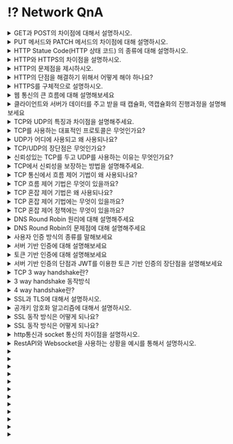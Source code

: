 # ⁉️ Network QnA

<details>
<summary>GET과 POST의 차이점에 대해서 설명하시오.</summary>
<div markdown="2">       
GET 메서드는 정보를 조회하기 위한 메서드입니다.  요청하는 데이터가 HTTP Request Message의 Header 부분에 url이 담겨서 전송되는데 이 때 url 상에 쿼리 스트링으로 데이터를 붙여 request를 보냅니다. 이러한 방식은 url 공간에 담겨가기 때문에 전송할 수 있는 데이터의 크기가 제한적입니다.  하지만 현재 주요 웹 브라우저에서 사용할 수 있는 URL 주소의 최대 길이는 익스플로러를 제외하면, 제한을 두지 않고 있습니다.

POST 메서드는 서버의 값이나 상태를 바꾸기 위한 용도의 메서드입니다. POST 방식의 request는 HTTP Request Message의 Body 부분에 데이터가 담겨서 전송이 되기 때문에 데이터를 전송할 때 길이 제한이 없습니다.

또 HTTP 메서드의 속성에는 계속해서 메서드를 호출해도 리소스를 변경하지 않는 안전, 메서드를 여러번 호출해도 결과가 달라지지 않는 멱등, 그리고 캐시 3가지 속성이 있는데 GET 메서드는 안전, 멱등의 특성을 가지고 캐시가 가능한 반면 POST는 안전, 멱등의 특성을 가지지 않고 캐시되지 않습니다.

조회하기 위한 용도로 POST가 아닌 GET 방식을 사용하는 이유에 대해서 설명하시오.

GET은 리소스를 조회한다는 점에서 여러 번 요청하더라도 응답이 똑같을 것입니다. 반대로 POST는 리소스를 새로 생성하거나 업데이트할 때 사용되기 때문에 POST 요청이 발생하면 서버가 변경될 수 있기 때문에  조회에는 GET 방식을 사용합니다.
</div>
</details>

<details>
<summary>PUT 메서드와 PATCH 메서드의 차이점에 대해 설명하시오.</summary>
<div markdown="2">       
PUT과 PATCH는 요청된 자원을 수정할 때 사용한다는 공통점을 가지지만 PUT은 리소스의 모든 것을 업데이트하고 PATCH는 일부만을 업데이트 합니다.
가령 한 사용자에 대해 여러 정보를 객체로 수집하여 서버로 보내는 경우, PUT은 보내지지 않은 정보에 대해서는 null값으로 업데이트하지만, PATCH는 기존 데이터를 유지하는 방식으로 대응합니다.
</div>
</details>

<details>
<summary>HTTP Statue Code(HTTP 상태 코드) 의 종류에 대해 설명하시오.</summary>
<div markdown="2">       
먼저 100번대는 서버가 요청을 받았으며 서버에 연결된 클라이언트는 작업을 계속 진행하라는 의미입니다.
200번대는 서버가 요청을 성공적으로 받았음을 알려주고 300번대는 클라이언트의 요청에 대해 적절한 위치를 제공하거나 대안의 응답을 제공합니다. 그리고 400번대는 클라이언트에서 서버에 잘못된 요청을 보내 서버가 요청을 해결할 수 없을 때 발생하는 코드이며 클라이언트측에서 발생하는 코드입니다. 500번대는 클라이언트의 요청을 받고 서버에서 처리하지 못할때 발생하는 코드이며 서버측에서 발생하는 코드입니다.
</div>
</details>


<details>
<summary>HTTP와 HTTPS의 차이점을 설명하시오.</summary>
<div markdown="2">       
http는 client의 browser와 서버가 통신을 주고받게 해주는 프로토콜입니다. 서버로 데이터를 요청하거나 전송받을 때 http를 사용합니다. 하지만, http는 보호막을 씌우지 않은 형태이므로 보안에 취약합니다. 그래서 나온 것이 기존에 TCP로 통신을 하던 http위를 SSL이나 TLS로 감싼 형태가 HTTPS입니다.
</div>
</details>


<details>
<summary>HTTP의 문제점을 제시하시오.</summary>
<div markdown="2">       
`Http는 평문 통신`이기 때문에 도청이 가능합니다. 두번 째 문제점은 통신 상대를 확인하지 않기 때문에 `위장`이 가능하다는 점입니다. 마지막으로`완전성`을 증명할 수 없기 때문에 `변조`가 가능하기 때문에 위 세가지 문제점을 해결하기 위해 HTTPS를 이용합니다.
</div>
</details>

<details>
<summary>HTTP의 단점을 해결하기 위해서 어떻게 해야 하나요?</summary>
<div markdown="2">       
첫 번째로 SSL이나 TLS를 사용하여 다른 프로토콜과 조합하여 HTTP 통신 내용을 암호화 합니다. 즉 SSL를 사용해 안전한 통신로를 확립하고 나서 그 통신로를 사용해 HTTP 통신을 하는 것입니다.또 다른 방법으로 HTTP를 사용해서 운반하는 내용만을 암호화 하는 것입니다. 이 방법은 http 자체를 암호화 하는 것이 아닌 컨텐츠만 암호화하는 것인데 다만 이경우는 클라이언트에서 http 메시지를 암호화해서 출력하는 추가 처리가 요구됩니다. 세 번째 방법으로 위 암호화 방법으로 언급된 ssl을 통해서 상대를 확인할 수 있습니다. ssl은 상대를 확인하는 수단으로 증명서를 제공합니다. 마지막으로 md5, sha-sum 등의 해시 값을 확인하는 방법과 파일의 디지털 서명을 확인하는 방법이 존재하지만 확실히 확인할 수 있는 것은 아닙니다. 확실히 방지하기 위해서는 https를 사용해야 합니다.
</div>
</details>

<details>
<summary>HTTPS를 구체적으로 설명하시오.</summary>
<div markdown="2">       
https는 http+ ssl/tls 입니다. 엄밀히 말하면 http의 소켓 부분을 ssl과 tls로 대체하는 것이 https입니다. 기존의 http는 원래 tcp와 직접 통신했지만 https는 http의 부분은 ssl과 통신하고 ssl이 TCP와 통신을 하게 됩니다. https의 SSL에서는 공통키 암호화 방식과 공개키 암호화 방식을 혼합한 하이브리드 암호 시스텝을 상요합니다. 공통키를 공개키 암호화 방식으로 교환한 다음에 다음부터의 통신은 공통키 암호를 사용하는 방식입니다.
</div>
</details>


<details>
<summary>웹 통신의 큰 흐름에 대해 설명해보세요</summary>
<div markdown="2">       
  
1. 사용자가 브라우저에 url을 입력하면 브라우저 내부 규칙에 따라 이를 파싱하여 도메인 네임을 얻습니다. 
2. 도메인 네임에 해당하는 IP 주소를 찾기 위해 총 4 단계의 DNS 캐시를 살펴봅니다.

- 브라우저 DNS 캐시 → OS의 DNS 캐시 → 라우터의 DNS 캐시 → ISP의 DNS 캐시를 살펴보고 찾고자 하는 IP 주소가 없다면 ISP DNS 서버가 DNS 쿼리를 날립니다.

3. ISP DNS는 여러 다른 DNS 서버들에게 DNS 쿼리를 날리면, 서로 다른 DNS 서버사이를 오고가며 재귀적으로 IP 주소를 검색합니다. 이 과정을 Recursive Search라고 합니다.
4. 도메인에 해당하는 IP 주소를 얻고나면, 클라이언트는 서버와 3 way handshake를 통해 TCP connection을 수립합니다.
    - 클라이언트는 서버와 통신을 요청하는 SYN 패킷을 보내고
    - 서버는 클라이언트의 SYN 패킷을 받은뒤, 이에 대한 응답으로 ACK 패킷과 자신도 클라이언트와 통신을 원한다는 의미의 SYN 패킷을 보냅니다.
    - 클라이언트는 서버의 SYN, ACK 패킷을 받고 서버의 SYN 패킷에 대한 응답으로 ACK 패킷을 보내므로써 TCP connection이 수립됩니다.
5. TCP connection이 수립되었다면 클라이언트는 서버에게 데이터를 전송합니다.

    캡슐화를 통해 7계층에서 1계층으로 데이터에 헤더를 붙이고 데이터를 전기 신호로 변환해 스위치로 전송합니다.

    스위치에서 데이터를 2계층까지 역캡슐화합니다. 그로부터 얻은 Ethernet 헤더의 라우터 MAC 주소를 확인하여 해당 라우터와 연결된 포트로 전송합니다.

    라우터는 데이터를 2계층까지 역캡슐화합니다. 이후 MAC 주소가 자신의 MAC 주소와 같다면 3계층까지 역캡슐화합니다. 그로부터 얻은 IP 헤더의 목적지 IP 주소를 알아내고 최적의 경로로 라우팅을 진행합니다.

    목적지 라우터에서는 데이터의 IP 헤더 속 출발지 IP 주소를 목적지 라우터 내부 IP 주소로 변경합니다. 그리고 목적지 스위치로 전송하기 위해 데이터의 Ethernet 헤더 속 MAC 주소를 변경합니다.

    목적지 스위치에서 전기 신호의 데이터는 웹서버로 전달됩니다.

6. 구글 서버는 데이터를 전달받습니다. 

    이 때, 전달받은 데이터를 1계층에서 7계층 순서로 역캡슐화합니다.

    2계층에서 `Ethernet 프레임의 목적지 MAC주소` 와 자신의 MAC 주소를 비교하여 같다면 3계층으로 올립니다

    3계층에서 `IP 프로토콜 헤더의 목적지 IP 주소` 와 웹 서버의 IP 주소를 비교하여 같다면 4계층으로 올립니다

    4계층에서 `TCP 헤더의 목적지 포트 번호` 를 확인하여 어떤 어플리케이션으로 데이터를 전달할지 정합니다. 만약 데이터에 오류가 있다면 재전송을 요청합니다. 이상이 없다면 5,6,7계층 순서로 전달합니다.

    5계층에서 데이터를 받고 이에 대한 응답 메시지를 만들어 클라이언트로 전달합니다. 전달되는 과정은 위 과정의 역순으로 진행됩니다.

</div>
</details>


<details>
<summary>클라이언트와 서버가 데이터를 주고 받을 때 캡슐화, 역캡슐화의 진행과정을 설명해보세요</summary>
<div markdown="2">       
        
- 클라이언트의 캡슐화 과정
  1. 7계층(응용 계층)에서 `HTTPS의 헤더`가 먼저 붙는다. 6,5계층의 헤더가 붙고
  2. 4계층(전송 계층)에서 `TCP 헤더` 가 붙는다.

      TCP 헤더에는 신뢰할 수 있고 정확한 데이터 송수신을 위해 `출발지 포트번호` 와 `목적지 포트번호` 정보가 기록된다. 여기까지의 데이터를 `세그먼트(segment)` 라고 한다

  3. 3계층(네트워크 계층)에서 `IP 프로토콜의 헤더` 가 붙는다.

      IP 헤더에는 `출발지 IP주소` 와 `목적지 IP주소` 가 기록된다. 여기까지의 데이터를 `패킷(packet)` 이라고 한다

  4. 2계층(데이터 링크 계층)에서 `Ethernet`의 헤더가 붙는다.

      Ethernet 헤더에는 목적지로 가기위해 거쳐야할 IP주소를 가지고 있는 장비인 `라우터의 MAC 주소` 가 기록된다. 여기까지의 데이터를 `프레임(frame)` 이라고 한다.

  5. 1계층(물리 계층)에서 `LAN 카드` 라는 장비를 거쳐 데이터는 전기신호로 변환된다. 그리고 `케이블(UDP)` 와 물리적으로 연결되어있는 `스위치(switch)` 장비로 향한다. (보라색 선)

- 서버의 역캡슐화 과정
  1. 2계층에서 `Ethernet 프레임의 목적지 MAC주소` 와 자신의 MAC 주소를 비교하여 같다면 3계층으로 올립니다
  2. 3계층에서 `IP 프로토콜 헤더의 목적지 IP 주소` 와 웹 서버의 IP 주소를 비교하여 같다면 4계층으로 올립니다
  3. 4계층에서 `TCP 헤더의 목적지 포트 번호` 를 확인하여 어떤 어플리케이션으로 데이터를 전달할지 정합니다. 만약 데이터에 오류가 있다면 재전송을 요청합니다. 이상이 없다면 5,6,7계층 순서로 전달합니다.
  4. 5계층에서 데이터를 받고 이에 대한 응답 메시지를 만들어 클라이언트로 전달합니다. 전달되는 과정은 위 과정의 역순으로 진행됩니다.
  
</div>
</details>

<details>
<summary>TCP와 UDP의 특징과 차이점을 설명해주세요.</summary>
<div markdown="2">
TCP는 연결 지향형 프로토콜로 가상 회선을 만들어 데이터를 전송합니다.  UDP는 비 연결 지향적 프로토콜로 데이터를 데이터그램 단위로 전송합니다. 

TCP는 흐름 제어, 혼잡 제어, 오류 제어를 통해 신뢰성을 보장합니다. 반면에 UDP는 신뢰성을 보장하기 위한 절차가 없어서 TCP 보다 속도가 빠른 편입니다. 

TCP는 파일 전송과 같은 신뢰성이 중요한 서비스에 사용되고, UDP는 스트리밍, RTP(Real-time Transport Protocol=실시간 전송 프로토콜)와 같이 연속성이 더 중요한 서비스에 사용됩니다.

+) UDP 자체는 신뢰성을 보장하지 않지만, 추가적인 정의를 통해 신뢰성을 보장받을 수 있습니다.  QUIC은 UDP를 기반으로 신뢰성을 제공합니다.

</div>
</details>

<details><summary>TCP를 사용하는 대표적인 프로토콜은 무엇인가요?
</summary>
<div markdown="2">

TCP를 사용하는 응용 계층의 프로토콜에는 FTP(File Trasfer Protocol), SMTP(Simple Mail Transfer Protocol), HTTP, TELNET 등이 있습니다.
</div>
</details>


<details><summary>UDP가 어디에 사용되고 왜 사용되나요?</summary>
<div markdown="2">

UDP는 인터넷 전화, 온라인 게임, 멀티미디어 스트리밍 서비스 처럼 실시간으로 데이터를 송/수신해야하는 서비스에 주로 사용됩니다. 

UDP를 사용하는 이유는 신뢰성을 보장하지는 않지만 TCP에 비하여 빠른 전송 속도를 제공하기 때문입니다. 비연결을 지향하기 때문에 데이터 재전송, 흐름 제어 등이 필요하지않고, 전송에 필요한 헤더 사이즈도 작기 때문에 송/수신 과정이 매우 빨라집니다. 이러한 이유들 때문에 신뢰성 보장보다 연속성과 선능이 더욱 중요시되는 서비스에서 UDP가 사용됩니다. 

+) UDP를 프로토콜로 사용하는 서비스에는 DNS(Domain Name System), SNMP(Simple Network Management Protocol), RIP(Routing Information Protocol), 라우터가 있습니다. 

</div>
</details>

<details>
<summary>TCP/UDP의 장단점은 무엇인가요?</summary>
<div markdown="2">

TCP의 장점은 흐름제어, 오류제어, 혼잡제어 등으로 신뢰성있는 데이터 전달을 할 수 있습니다. 단점으로는 전송속도가 느리고 데이터를 보내기 전에 반드시 연결이 형성되어야만 보낼 수 있습니다. 또한 1:1 통신만 가능하다는 점입니다. 

UDP의 장점은 TCP 보다 데이터 전송 속도가 빠르다는 점입니다.

단점은 데이터의 신뢰성이 떨어진다는 것입니다. 패킷의 분실 확인이나 전달 순서를 보장해주지 않습니다. 또한 TCP와 다르게 데이터를 분할하여 전송하지 않아 애플리케이션 단에서 패킷을 분할해야 합니다.
</div>
</details>

<details> 
<summary> 신뢰성있는 TCP를 두고 UDP를 사용하는 이유는 무엇인가요?</summary>
<div markdown="2">

UDP를 사용하는 이유는 신뢰성을 보장하지는 않지만 TCP에 비하여 빠른 전송 속도를 제공하기 때문입니다. 비연결을 지향하기 때문에 데이터 재전송, 흐름 제어 등이 필요하지않고, 전송에 필요한 헤더 사이즈도 작기 때문에 송/수신 과정이 매우 빨라집니다. 이러한 이유들 때문에 신뢰성 보장보다 연속성과 선능이 더욱 중요시되는 서비스에서 UDP가 사용됩니다. 
</div>
</details>

<details> <summary> TCP에서 신뢰성을 보장하는 방법을 설명해주세요.</summary>
<div markdown="2">

송신 측에서 보낸 패킷을 수신 측에서 받지 못하면 재전송합니다. 이때 Timeout 방식은 일정 시간동안 수신자에게 ACK를 받지 못하면 손실됐다고 판단해 재전송을 하는 방식이고, Duplicated ACK 방식은 송신 측에서 동일한 ACK를 3개 이상 받았을 경우 해당 패킷은 손실됐다고 판단해 재전송을 하는 방식입니다. 

또한 흐름 제어, 혼잡 제어, 오류 제어를 통해 신뢰성을 높입니다. 
</div>
</details>
<details> <summary> TCP 통신에서 흐름 제어 기법이 왜 사용되나요?</summary>
<div markdown="2">

흐름제어는 송신측과 수신측의 TCP 버퍼 크기 차이로 인해 생기는 데이터 처리 속도 차이를 해결하기 위해 사용됩니다. 
</div>
</details>

<details> <summary> TCP 흐름 제어 기법은 무엇이 있을까요?</summary>
<div markdown="2">

stop and wait방식과 sliding window 방식이 있습니다.

stop and wait 방식은 매번 전송한 패킷에 대한 확인 응답을 받아야만 그 다음 패킷을 전송할 수 있기 때문에 비효율적입니다.

sliding 방식은 3-way handshaking을 통해 알게된 수신 호스트의 receive window size에 송신측의 send window size를 맞추어 설정한 윈도우에 포함되는 모든 패킷을 전송하고, 그 패킷들의 전달이 확인되는대로  윈도우를 옆으로 옮김으로서 그 다음 패킷들을 전송하는 방식입니다. 

아직 확인을 받지 않고도 여러 패킷을 보내는 것이 가능하기 때문에 stop and wait보다 네트워크를 효율적으로 사용할 수 있습니다. 
</div>
</details>

<details> <summary> TCP 혼잡 제어 기법은 왜 사용되나요?</summary>
<div markdown="2">

데이터의 양이 라우터가 처리할 수 있는 양을 초과하게 되면 초과된 데이터는 라우터가 처리하지 못하기 때문에  송신측에서 네트워크의 상태에 따라서 전송 속도를 조절하여 네트워크의 오버플로우를 방지하기 위해 사용됩니다. 
</div>
</details>

<details>
<summary> TCP 혼잡 제어 기법에는 무엇이 있을까요?</summary>
<div markdown="2">

AIMD, Slow Start, 혼잡 회피, 빠른 재전송, 빠른 회복 기법이 있습니다.

**`AIMD`**는 윈도우 크기를 선형적으로 증가시키는 기법입니다. 혼잡이 감지되면 윈도우 크기를 반으로 줄이게 됩니다. AIMD는 네트워크의 모든 대역을 활용하여 제대로 된 속도로 통신하기까지 시간이 오래 걸린다는 단점이 있습니다.

이를 보안한 방법으로 Slow Start가 있습니다. **`Slow Start`**는 윈도우 크기를 지수적으로 증가시키다가 혼잡이 감지되면 윈도우 크기를 1로 줄이게 됩니다. 윈도우 크기를 지수적으로 증가시키다보면 크기가 기하급수적으로 늘어나기 때문에 임계점을 설정해놓기도 합니다.(혼잡 현상이 발생하였던 윈도우 크기의 절반) 혼잡 윈도우의 크기가 임계치에 도달하게 되면 `혼잡 회피 단계`를 수행하게 됩니다.

+) `혼잡회피`는 임계점에 도달하게 되면 선형적으로 윈도우를 증가시키는 기법입니다.  혼잡이 감지되면 윈도우 크기는 1로 돌아가며, 임계점은 혼잡 윈도우 사이즈의 1/2로 변경합니다.

`빠른 재전송`은 패킷을 받는 쪽에서 먼저 도착해야할 패킷이 도착하지 않고 다음 패킷이 도착한 경우 순서대로 잘 도착한 마지막 패킷의 다음 패킷 순번을 ACK 패킷에 실어서 보낸다. 따라서 중복 ACK를 받게 되는데 3번을 받으면 타임 아웃 시간이 지나지 않았어도 재전송을 하게됩니다.

또한 혼잡한 상황이라고 판단하고, 윈도우 크기는 1로 돌아가면 임계점은 혼잡 윈도우 크기의 1/2로 변경됩니다.

`빠른 회복` 은 혼잡한 상태가 되면 창 크기를 1로 줄이지 않고 반으로 줄이고 선형 증가 시키는 방법입니다. 
</div>
</details>

<details> 
<summary> TCP 혼잡 제어 정책에는 무엇이 있을까요?</summary>
<div markdown="2">

대표적인 정책에는 Tahoe와 Reno가 있습니다.

`Tahoe`는 처음에 Slow Start를 사용하여 윈도우크기를 지수적으로 증가시키다가 임계쩜을 만난 이후부터는 AIMD를 사용하여 선형적으로 증가시킵니다. 그러다가 ACK Duplicated나 Timeout 상황이 발생하면 혼잡 윈도우 크기를 1로 줄이고, 임계점은 혼잡 상황이 발생할때의 혼잡 윈도우 크기의 1/2로 변경합니다. 

`Reno`는 `Tahoe`와 다르게 ACK Dulpicated 상황과 Timeout 상황을 구분합니다. 

**3 ACK가 발생 했을 때**는 윈도우 크기를 1로 줄이는 것이 아니라 반으로 줄이고 임계점도 줄어든 윈도우 값으로 설정하게 됩니다. (빠른 회복)

그러나 **Timeout이 발생했을 때**는 윈도우 크기를 1로 줄이고, slow start를 진행합니다. 이때 임계점은 변경하지 않습니다. 

즉 `Reno`는 ACK 중복보다 Timeout이 더 큰 혼잡 상황이라고 가정한다는 점에서 혼잡 상황의 우선 순위를 둔 정책이라고 할 수 있습니다.
</div>
</details>


<details> 
<summary>DNS Round Robin 원리에 대해 설명해주세요</summary>
<div markdown="2">
하나의 웹 서비스를 제공하는 웹 서버가 여러대 있을 때, 클라이언트의 요청을 균등하게 분산시켜 트래픽을 분산하는 기법이다.
클라이언트가 URL에 도메인을 입력하면 DNS 서버는 도메인에 해당하는 IP 주소를 찾습니다. 만약 웹 서비스를 제공하는 웹 서버가 여러대 있다면, 하나의 도메인에 해당되는 IP주소 또한 여러개가 존재합니다.
여러 IP 주소들을 라운드 로빈 방식으로 선택하여 트래픽을 분산하는 방식입니다.
이는 웹 뿐만아니라 FTP, SMTP처럼 도메인을 사용하는 모든 서비스에서 사용이 가능한 기법입니다. 또한 이 기법을 사용하면 트래픽을 분산시키기 때문에 로드 밸런서가 필요 없게 됩니다.
</div>
</details>

<details> 
<summary>DNS Round Robin의 문제점에 대해 설명해주세요</summary>
<div markdown="2">
DNS Round Robin은 클라이언트의 요청을 여러 웹 서버에 분산시키는 기법으로 트래픽을 분산하는데 이점이 있습니다.
하지만 웹 브라우저는 DNS response 를 캐싱하기 때문에, DNS Round Robin의 분산을 거치지 않고, 이전에 접속했던 웹 서버로 접속하게 됩니다. 이는 트래픽을 균등하게 분산시키지 못하게 합니다.
그리고 모바일에서는 웹서버에 접속하기 위해 프록시 서버를 경유합니다. 프록시 서버는 DNS response를 일정동안 캐시합니다. 그렇기 때문에 여러 모바일 클라이언트가 같은 프록시 서버를 경유하게 되면, 항상 같은 서버로 접속됩니다. 이 또한 트래픽을 균등하게 분산시키지 못하게 합니다.
DNS response를 캐시에 저장하는 시간이 TTL값을 짧게 설정하면 DNS 캐시로 인한 불균등 분산 문제를 어느정도 해결할 수 있지만 완벽한 방법이 아닙니다.
</div>
</details>

<details> 
<summary>사용자 인증 방식의 종류를 말해보세요</summary>
<div markdown="2">
사용자 인증 방식에는 HTTP 기본 인증방식, 서버 기반 인증 방식, 토큰 기반 인증 방식이 있습니다.
</div>
</details>


<details> 
<summary>서버 기반 인증에 대해 설명해보세요</summary>
<div markdown="2">
서버 기반 인증방식은 쿠키와 세션을 통해 이루어집니다.
1. 서버에서 사용자 상태 정보를 세션에 저장합니다.
2. 그리고 고유한 세션 ID를 쿠키로 클라이언트에게 전달하면 클라이언트는 이를 로컬에 저장합니다.
3. 이후 클라이언트에서 매 요청시 해당 쿠키를 헤더에 담아 요청을 합니다.
4. 서버는 클라이언트로부터 받은 쿠키속 세션 ID의 유효성을 세션 저장소를 통해 확인한 뒤 응답합니다. (세션 저장소는 WAS의 세션, RDB, In-memory DB가 될 수 있습니다)

</div>
</details>

<details> 
<summary>토큰 기반 인증에 대해 설명해보세요</summary>
<div markdown="2">

토큰 기반 인증 과정은 다음과 같습니다.
5. 클라이언트가 로그인 정보를 서버에게 전달하면
6. 서버는 로그인 정보를 검증하고, 정확할 경우 사용자 식별 정보를 기반으로 토큰을 발급합니다. 토큰은 response 헤더에 담아 전달합니다.
7. 클라이언트는 서버로부터 받은 토큰을 로컬에 저장하고, 매 요청시마다 Authorization 헤더에 담아 전달합니다.
8. 서버는 클라이언트로부터 받은 토큰의 유효성 검사를 한 뒤, 응답을 보냅니다.
토큰 기반 인증 방식은 다음과 같은 이점이 있습니다.
9. 서버가 아닌 클라이언트에 토큰을 저장하기 때문에 stateless합니다.
stateless한 서버 구조를 가지면 scale out으로 서버 확장시 사용자 정보로 인한 제약이 없습니다.
10. 여러 플랫폼과 도메인에서 사용이 가능한 인증 방식입니다.
토큰으로는 주로 사용자에 대한 정보를 저장하는 Claim 기반의 웹 토큰인 JWT 를 사용합니다.
JWT는 헤더 + 페이로드 + 서명으로 구성되어있습니다.
• 헤더에는 JWT 토큰 타입과 사용되는 해시 알고리즘 정보가 들어있습니다
• 페이로드에는 클라이언트에 대한 정보가 들어있습니다. 디코딩할 수 있기 때문에 페이로드에 민감한 정보를 넣으면 안됩니다.
• 서명은 헤더와 페이로드를 더한뒤 서버의 secret key로 해싱하여 생성합니다. 서버의 secret key로만 복호화할 수 있으므로 서명을 통해 해당 JWT 토큰의 유효성을 확인할 수 있습니다.

</div>
</details>

<details> 
<summary>서버 기반 인증의 단점과 JWT를 이용한 토큰 기반 인증의 장단점을 설명해보세요</summary>
<div markdown="2">
서버 기반 인증의 단점은 다음과 같습니다.
11. 사용자 수가 많아질 수록 서버에 저장할 사용자 정보가 많아집니다
만약 세션 정보를 메모리나 데이터베이스에 저장하면 메모리 부하 또는 디스크 부하를 일으킵니다.
12. 사용자 정보를 서버 측에 저장하기 때문에 stateless하지 않는 구조입니다
이말은 곧 서버 확장이 자유롭지 못하다는 의미입니다. 웹 서버를 증설할 때마다 세션 정보를 증설된 서버에 옮기는 과정이 필요하기 때문입니다.
13. CORS 방식을 사용한다면 서버 기반 인증 방식이 바람직하지 않습니다
웹 브라우저에서 사용되는 쿠키는 단일 도메인, 서브 도메인에서만 사용할 수 있습니다. 따라서 쿠키를 여러 도메인에서 관리하기 번거롭고 이는 결국 세션을 관리하기 어렵게 만듭니다.
• JWT를 이용한 토큰 기반 인증 방식에서 Refresh Token의 용도가 무엇인가요?
JWT을 사용하면 토큰에 유효기간을 설정합니다. 만약 유효기간안에 토큰이 탈취된다면 보안상 위험하기 때문에 유효기간을 짧게 설정하는 방식으로 이를 대처합니다. 하지만 이 방법은 사용자가 로그인을 자주 해야한다는 불편함이 존재합니다.
따라서 서버는 Refresh Token을 사용하여 이를 해결합니다. 클라이언트에게 유효기간이 짧은 Access Token과 유효기간이 긴 Refresh Token을 함께 발급하고, Access Token이 만료될 경우 클라이언트는 자신의 Refresh Token을 통해 재로그인 없이 새로운 Access Token을 발급받습니다.
Refresh Token을 사용하므로써 Access Token의 탈취 위험성으로부터 벗어날 수 있고, 자주 로그인해야한다는 불편함을 없앨 수 있습니다. 하지만 Refresh Token을 서버 측에 저장해야하기 때문에 stateless하지 않는다는 단점이 있습니다.
</div>
</details>


<details> 
<summary>TCP 3 way handshake란?</summary>
<div markdown="2">
TCP가 통신하기 앞서 논리적인 접속을 성립하기 위해 3 way handshake를 진행합니다
</div>
</details>


<details> 
<summary>3 way handshake 동작방식</summary>
<div markdown="2">
먼저 클라이언트가 서버에게 연결 요청을 보내기 위해 SYN 플래그 비트를 1로 설정한 세그먼트를 전송합니다. 또한 sequence number를 랜덤 숫자로 지정하여 함께 보냅니다. 이때 서버는 Listen 상태로 포트 서비스가 가능한 상태여야 합니다.
접속 요청을 받은 서버는 요청을 수락하고 클라이언트 포트도 열어달라는 의미로 SYN와 ACK 플래그 비트를 1로 설정한 세그먼트를 전송합니다. 이때 acknowledgement number를 클라이언트에게 받은 sequence number+ 1로 지정하고 위와 동일하게 sequence number를 지정해서 보냅니다.

마지막으로 클라이언트가 수락 확인을 보내 연결을 맺기위해 ACK 플래그 비트를 1로 설정한 세그먼트를 전송합니다. acknoweldgement number를 서버에게 받은 sequence number + 1로 지정하여 함께 보냅니다. 
포트의 상태를 둘다 established 상태가 되고 연결이 이루어지고 데이터가 오갈 수 있습니다.

</div>
</details>


<details> 
<summary>4 way handshake란?</summary>
<div markdown="2">
연결 성립 후 모든 통신이 끝났다면 4 way handshake를 통해 해제합니다.

4 way handshake 동작방식
먼저 클라이언트가 연결을 종료하겠단 의미로 FIN 플래그 비트를 1로 설정한 세그먼트를 전송합니다
서버가 FIN 플래그로 응답하기 전까지 연결을 유지하며 FIN_WAIT 상태가 됩니다

서버는 FIN 플래그를 받고 ACK플래그로 확인 메세지를 보냅니다. ( acknoweldgement number를 sequence number +1로 자정해서 함께 보냅니다) 
전송할 데이터가 남아있다면 이어서 전송하며 자신의 통신이 끝날 때까지 기다립니다. 서버는 CLOSED_WAIT 상태가 됩니다. 

서버가 통신이 끝났다면 FIN 플래그 비트를 1로 설정한 세그먼트를 보냅니다. 

마지막으로 클라이언트가 해지 준비가 되었다는 메세지를 확인했다는 의미로 ACK 플래그를 보냅니다. 
클라이언트의 ACK 메세지를 받은 서버는 소켓 연결을 close 합니다. 클라이언트는 아직 서버로부터 받지 못한 데이터가 있을 것을 대비해 일정 시간동안 세션을 남겨놓고 잉여 패킷을 기다립니다. 이때 포트 상태는 클라이언트는TIME_WAIT으로 변경됩니다. 
일정시간이 지난후 클라이언트의 소켓 연결도 close하고 둘다 CLOSED 상태가 됩니다.

</div>
</details>


<details> 
<summary>SSL과 TLS에 대해서 설명하시오.</summary>
<div markdown="2">

SSL과 TLS는 같은 것이라고 할 수 있습니다. SSL은 TCP/IP 암호화 통신에 사용되는 규약으로 SSL 이후 버전을 TLS로 규정하고 있습니다.

HTTP통신에 암호화를 더해 HTTPS 통신을 할 때 SSL은 HTTP를 대신해서 TCP와 통신합니다.
</div>
</details>

<details> 
<summary>공개키 암호화 알고리즘에 대해서 설명하시오.</summary>
<div markdown="2">


</div>
</details>

<details> 
<summary>SSL 동작 방식은 어떻게 되나요?</summary>
<div markdown="2">

공개키 암호화 알고리즘은 비대칭키 암호화 알고리즘으로 쉽게 말해서 암호화와 복호화를 할 때의 키가 대칭적이지 않은 암호화 방식입니다. 암호화를 할 때 공개키를 사용한다면 복호화 시에는 비밀키를 사용합니다. 공개키 암호화 알고리즘은 SSL handshake 과정 중에 키 교환 시에 사용됩니다.
</div>
</details>

<details> 
<summary>SSL 동작 방식은 어떻게 되나요?</summary>
<div markdown="2">
1.웹 서버는 CA를 통해서 인증서를 만든다.

1-1. 웹 서버를 운영하는 쪽에서 HTTPS 적용을 위해 공개키와 개인키를 만든다.

1-2. 신뢰할 수 있는 CA에 인증서 생성을 요청.

1-3. CA는 웹 서버의 공개키, 암호화 방법, 서버의 정보를 담은 인증서를 만들고 CA의 개인키로 암호화하여 서버에게 인증서를 반환

- 클라이언트가 SSL로 암호화된 웹 사이트를 요청 시 서버는 인증서를 웹 브라우저(클라이언트)에게 전송

2.클라이언트 서버 통신 흐름 과정

2-1. 클라이언트가 SSL로 암호화된 페이지 요청

2-2. 서버는 클라이언트에게 인증서 전송

2-3. 클라이언트는 인증서가 신뢰가는 CA로부터 서명된 것인지 판단. 브라우저는 자신의 컴퓨터내에 CA 리스트와 해당 CA를 공개키를 가지고 있기 때문에 공개킬르 활용하여 인증서가 복호화하여 서버의 공개키를 획득한다.

2-4. 클라이언트는 서버(웹사이트)의 공개키를 이용하여 랜덤 대칭 암호화키, 데이터 등을 암호화하여 서버에게 전송하고

2-5. 웹 브라우저(클라이언트)의 대칭키를 얻은 서버는 클라이언트와 대칭키를 이용하여 통신한다.

</div>
</details>


<details> 
<summary>http통신과 socket 통신의 차이점을 설명하시오.</summary>
<div markdown="2">
http 통신은 단방향 통신으로 클라이언트는 서버에 요청, 서버는 클라이언트에 응답하는 방식으로 동작한다. json, xml, image, html 등등 파일을 전송한다. 응답을 받으면 connection이 끊어지지만 keep alive 옵션으로 일정 시간동안 연결을 유지할 수 있다.

반면에 socket 통신은 두 프로그램이 서로 데이터를 주고 받을 수 있도록 양쪽에 생성되는 통신 단자입니다. 소켓 통신은 서버와 클라이언트 양방향 연결이 이루어진다.

</div>
</details>


<details> 
<summary>RestAPI와 Websocket을 사용하는 상황을 예시를 통해서 설명하시오.</summary>
<div markdown="2">
채팅을 한다고 가정했을때 우리는 RestAPI로 통신을 한다면 송신자측은 post method로 데이터를 보내주게되고 수신자 측은 지속적으로 get method를 보내서 자신에게 새로운 메시지가 오는지 확인하는 방법 밖에 없었다. 이렇게 지속적으로 request를 보내면 서버에 부하가 걸리고 동시간대에 요청을 하는 사용자가 많을 때 특히 문제가 발생한다. 그것을 해결하기 위해서 short polling과 long polling 방식이 있다. short polling은 타이머를 두고 일정 시간마다 server로 요청하는 방식이다. long polling은 매 x초마다 검사를 하는 것이 아니고 delay를 두어 새로 수신된 메시지가 생길 때마다 request를 하는 방식이다. 결론적으로 http로 통신을 하게되면 수신측에서 request를 보내서 확인을 해야한다.

반면에 socket 통신은 양쪽이 연결이 되어있기 때문에 메시지가 수신되면 server가 바로 클라이언트로 응답을 할수 있고, end to end로 연결된 통신을 하게되어 서버의 부하를 줄일 수 있다.

</div>
</details>

<details> 
<summary></summary>
<div markdown="2">


</div>
</details>

<details> 
<summary></summary>
<div markdown="2">


</div>
</details>


<details> 
<summary></summary>
<div markdown="2">


</div>
</details>


<details> 
<summary></summary>
<div markdown="2">


</div>
</details>


<details> 
<summary></summary>
<div markdown="2">


</div>
</details>


<details> 
<summary></summary>
<div markdown="2">


</div>
</details>


<details> 
<summary></summary>
<div markdown="2">


</div>
</details>


<details> 
<summary></summary>
<div markdown="2">


</div>
</details>


<details> 
<summary></summary>
<div markdown="2">


</div>
</details>


<details> 
<summary></summary>
<div markdown="2">


</div>
</details>


<details> 
<summary></summary>
<div markdown="2">


</div>
</details>


<details> 
<summary></summary>
<div markdown="2">


</div>
</details>